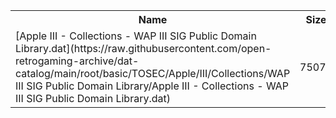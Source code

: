 <table>
<tr><th>Name</th><th>Size</th></tr>
<tr><td>
[Apple III - Collections - WAP III SIG Public Domain Library.dat](https://raw.githubusercontent.com/open-retrogaming-archive/dat-catalog/main/root/basic/TOSEC/Apple/III/Collections/WAP III SIG Public Domain Library/Apple III - Collections - WAP III SIG Public Domain Library.dat)
</td><td>75071</td></tr>
</table>
